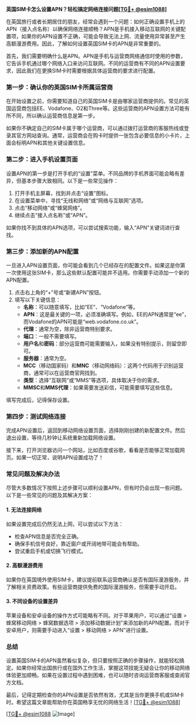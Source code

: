 **英国SIM卡怎么设置APN？轻松搞定网络连接问题[[TG💪+ @esim1088](https://t.me/s/esim1088)]**

在英国旅行或者长期居住的朋友，经常会遇到一个问题：如何正确设置手机上的APN（接入点名称）以确保网络连接顺畅？APN是手机接入移动互联网的关键配置项，如果你的APN设置不正确，可能会导致无法上网、流量使用异常甚至产生高额漫游费用。因此，了解如何设置英国SIM卡的APN是非常重要的。

首先，我们需要明确什么是APN。APN是手机与运营商网络通信时使用的参数，它告诉手机通过哪个网络入口来访问互联网。不同的运营商有不同的APN设置要求，因此我们在更换SIM卡时需要根据具体运营商的要求进行配置。

### **第一步：确认你的英国SIM卡所属运营商**

在开始设置之前，你需要知道自己的英国SIM卡是由哪家运营商提供的。常见的英国运营商包括EE、Vodafone、O2和Three等。这些运营商的APN设置方法可能有所不同，所以确认运营商信息是第一步。

如果你不确定自己的SIM卡属于哪个运营商，可以通过拨打运营商的客服热线或登录其官方网站查询。通常，运营商会在购卡时提供一张包含必要信息的小卡片，上面会标明APN和其他关键设置信息。

### **第二步：进入手机设置页面**

设置APN的第一步是打开手机的“设置”菜单。不同品牌的手机界面可能会略有差异，但基本步骤大致相同。以下是一些常见操作：

1. 打开手机主屏幕，找到并点击“设置”图标。
2. 在设置菜单中，寻找“无线和网络”或“网络与互联网”选项。
3. 点击“移动网络”或“蜂窝网络”。
4. 继续点击“接入点名称”或“APN”。

如果你找不到具体的APN选项，可以尝试搜索功能，输入“APN”关键词进行查找。

### **第三步：添加新的APN配置**

一旦进入APN设置页面，你可能会看到几个已经存在的配置文件。如果这是你第一次使用这张SIM卡，那么这些默认配置可能并不适用。你需要手动添加一个新的APN配置。

1. 点击右上角的“+”号或“新建APN”按钮。
2. 填写以下关键信息：
   - **名称**：可以随意填写，比如“EE”、“Vodafone”等。
   - **APN**：这是最关键的一项，必须准确填写。例如，EE的APN通常是“ee”，而Vodafone的APN可能是“web.vodafone.co.uk”。
   - **代理**：通常为空，除非运营商特别要求。
   - **端口**：一般不需要填写。
   - **用户名**和**密码**：部分运营商可能需要输入，如果没有特别提示，则留空即可。
   - **服务器**：通常为空。
   - **MCC**（移动国家码）和**MNC**（移动网络码）：这两个代码用于识别运营商，通常可以在运营商官网找到。
   - **类型**：选择“互联网”或“MMS”等选项，具体取决于你的需求。
   - **MMSC**和**MMS代理**：如果需要发送彩信，可能需要填写这些信息。

填写完成后，记得保存设置。

### **第四步：测试网络连接**

完成APN设置后，返回到移动网络设置页面，选择刚刚创建的新配置文件。然后退出设置，等待几秒钟让系统重新加载网络设置。

接下来，打开浏览器访问一个网站，比如百度或谷歌，看看是否能够正常加载网页。如果一切正常，说明APN设置成功了！

### **常见问题及解决办法**

尽管大多数情况下按照上述步骤可以顺利设置APN，但有时仍会出现一些问题。以下是一些常见的问题及其解决方案：

#### **1. 无法连接网络**
如果设置完成后仍然无法上网，可以尝试以下方法：
- 检查APN信息是否完全正确。
- 确保手机信号良好，靠近窗户或开阔地带可能会有帮助。
- 尝试重启手机或切换飞行模式。

#### **2. 高额漫游费用**
如果你在英国境外使用SIM卡，建议提前联系运营商确认是否有国际漫游服务，并了解相关资费政策。有些运营商提供免费的国际漫游服务，但需要手动开启。

#### **3. 不同设备的设置差异**
苹果设备和安卓设备的操作方式可能略有不同。对于苹果用户，可以通过“设置 > 蜂窝移动网络 > 蜂窝数据选项 > 添加移动数据计划”来添加新的APN配置。而对于安卓用户，则需要手动进入“设置 > 移动网络 > APN”进行设置。

### **总结**

设置英国SIM卡的APN虽然看似复杂，但只要按照正确的步骤操作，就能轻松搞定。如果你经常出国旅行或在国外工作生活，掌握这项技能无疑会让你的移动网络体验更加顺畅。如果在设置过程中遇到困难，也可以随时咨询运营商客服或查阅官方文档。

最后，记得定期检查你的APN设置是否依然有效，尤其是当你更换手机或SIM卡时。希望这篇文章能帮助你在英国畅享无忧的网络生活！[[TG💪+ @esim1088](https://t.me/s/esim1088)]

[[TG💪+ @esim1088](https://t.me/s/esim1088) ![Image](https://i.postimg.cc/4NQfJmqS/Snipaste-2025-05-13-00-14-12.png)]